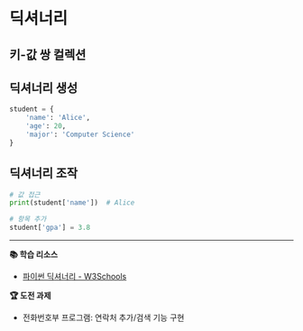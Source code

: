 # 딕셔너리
## 키-값 쌍 컬렉션

## 딕셔너리 생성
```python
student = {
    'name': 'Alice',
    'age': 20,
    'major': 'Computer Science'
}
```

## 딕셔너리 조작
```python
# 값 접근
print(student['name'])  # Alice

# 항목 추가
student['gpa'] = 3.8
```

---
**📚 학습 리소스**
- [파이썬 딕셔너리 - W3Schools](https://www.w3schools.com/python/python_dictionaries.asp)

**🏆 도전 과제**
- 전화번호부 프로그램: 연락처 추가/검색 기능 구현 